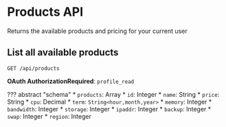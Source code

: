 # Products API

Returns the available products and pricing for your current user

## List all available products

`GET /api/products`

**OAuth AuthorizationRequired**: `profile_read`

??? abstract "schema"
    * `products`: Array
        * `id`: Integer
        * `name`: String
        * `price`: String
        * `cpu`: Decimal
        * `term`: `String<hour,month,year>`
        * `memory`: Integer
        * `bandwidth`: Integer
        * `storage`: Integer
        * `ipaddr`: Integer
        * `backup`: Integer
        * `swap`: Integer
        * `region`: Integer

